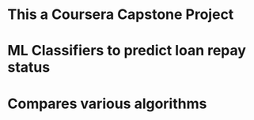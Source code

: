 # This a Coursera Capstone Project
# ML Classifiers to predict loan repay status
# Compares various algorithms
